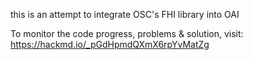 this is an attempt to integrate OSC's FHI library into OAI

To monitor the code progress, problems & solution, visit:
https://hackmd.io/_pGdHpmdQXmX6rpYvMatZg
